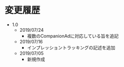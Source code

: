 # 変更履歴

* 1.0
  * 2019/07/24
    * 複数のCompanionAdに対応している旨を追記
  * 2019/07/16
    * インプレッショントラッキングの記述を追加
  * 2019/07/05
    * 新規作成
